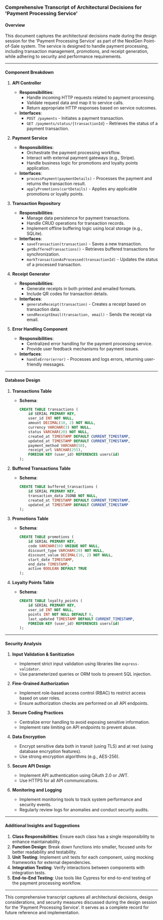 ### Comprehensive Transcript of Architectural Decisions for 'Payment Processing Service'

#### Overview

This document captures the architectural decisions made during the design session for the 'Payment Processing Service' as part of the NextGen Point-of-Sale system. The service is designed to handle payment processing, including transaction management, promotions, and receipt generation, while adhering to security and performance requirements.

---

#### Component Breakdown

1. **API Controller**
   - **Responsibilities**: 
     - Handle incoming HTTP requests related to payment processing.
     - Validate request data and map it to service calls.
     - Return appropriate HTTP responses based on service outcomes.
   - **Interfaces**:
     - `POST /payments` - Initiates a payment transaction.
     - `GET /payments/status/{transactionId}` - Retrieves the status of a payment transaction.

2. **Payment Service**
   - **Responsibilities**:
     - Orchestrate the payment processing workflow.
     - Interact with external payment gateways (e.g., Stripe).
     - Handle business logic for promotions and loyalty points application.
   - **Interfaces**:
     - `processPayment(paymentDetails)` - Processes the payment and returns the transaction result.
     - `applyPromotions(cartDetails)` - Applies any applicable promotions or loyalty points.

3. **Transaction Repository**
   - **Responsibilities**:
     - Manage data persistence for payment transactions.
     - Handle CRUD operations for transaction records.
     - Implement offline buffering logic using local storage (e.g., SQLite).
   - **Interfaces**:
     - `saveTransaction(transaction)` - Saves a new transaction.
     - `getBufferedTransactions()` - Retrieves buffered transactions for synchronization.
     - `markTransactionAsProcessed(transactionId)` - Updates the status of a processed transaction.

4. **Receipt Generator**
   - **Responsibilities**:
     - Generate receipts in both printed and emailed formats.
     - Include QR codes for transaction details.
   - **Interfaces**:
     - `generateReceipt(transaction)` - Creates a receipt based on transaction data.
     - `sendReceiptEmail(transaction, email)` - Sends the receipt via email.

5. **Error Handling Component**
   - **Responsibilities**:
     - Centralized error handling for the payment processing service.
     - Provide user feedback mechanisms for payment issues.
   - **Interfaces**:
     - `handleError(error)` - Processes and logs errors, returning user-friendly messages.

---

#### Database Design

1. **Transactions Table**
   - **Schema**:
     ```sql
     CREATE TABLE transactions (
         id SERIAL PRIMARY KEY,
         user_id INT NOT NULL,
         amount DECIMAL(10, 2) NOT NULL,
         currency VARCHAR(3) NOT NULL,
         status VARCHAR(20) NOT NULL,
         created_at TIMESTAMP DEFAULT CURRENT_TIMESTAMP,
         updated_at TIMESTAMP DEFAULT CURRENT_TIMESTAMP,
         payment_method VARCHAR(50),
         receipt_url VARCHAR(255),
         FOREIGN KEY (user_id) REFERENCES users(id)
     );
     ```

2. **Buffered Transactions Table**
   - **Schema**:
     ```sql
     CREATE TABLE buffered_transactions (
         id SERIAL PRIMARY KEY,
         transaction_data JSONB NOT NULL,
         created_at TIMESTAMP DEFAULT CURRENT_TIMESTAMP,
         updated_at TIMESTAMP DEFAULT CURRENT_TIMESTAMP
     );
     ```

3. **Promotions Table**
   - **Schema**:
     ```sql
     CREATE TABLE promotions (
         id SERIAL PRIMARY KEY,
         code VARCHAR(50) UNIQUE NOT NULL,
         discount_type VARCHAR(20) NOT NULL,
         discount_value DECIMAL(10, 2) NOT NULL,
         start_date TIMESTAMP,
         end_date TIMESTAMP,
         active BOOLEAN DEFAULT TRUE
     );
     ```

4. **Loyalty Points Table**
   - **Schema**:
     ```sql
     CREATE TABLE loyalty_points (
         id SERIAL PRIMARY KEY,
         user_id INT NOT NULL,
         points INT NOT NULL DEFAULT 0,
         last_updated TIMESTAMP DEFAULT CURRENT_TIMESTAMP,
         FOREIGN KEY (user_id) REFERENCES users(id)
     );
     ```

---

#### Security Analysis

1. **Input Validation & Sanitization**
   - Implement strict input validation using libraries like `express-validator`.
   - Use parameterized queries or ORM tools to prevent SQL injection.

2. **Fine-Grained Authorization**
   - Implement role-based access control (RBAC) to restrict access based on user roles.
   - Ensure authorization checks are performed on all API endpoints.

3. **Secure Coding Practices**
   - Centralize error handling to avoid exposing sensitive information.
   - Implement rate limiting on API endpoints to prevent abuse.

4. **Data Encryption**
   - Encrypt sensitive data both in transit (using TLS) and at rest (using database encryption features).
   - Use strong encryption algorithms (e.g., AES-256).

5. **Secure API Design**
   - Implement API authentication using OAuth 2.0 or JWT.
   - Use HTTPS for all API communications.

6. **Monitoring and Logging**
   - Implement monitoring tools to track system performance and security events.
   - Regularly review logs for anomalies and conduct security audits.

---

#### Additional Insights and Suggestions

1. **Class Responsibilities**: Ensure each class has a single responsibility to enhance maintainability.
2. **Function Design**: Break down functions into smaller, focused units for better readability and testability.
3. **Unit Testing**: Implement unit tests for each component, using mocking frameworks for external dependencies.
4. **Integration Testing**: Verify interactions between components with integration tests.
5. **End-to-End Testing**: Use tools like Cypress for end-to-end testing of the payment processing workflow.

---

This comprehensive transcript captures all architectural decisions, design considerations, and security measures discussed during the design session for the 'Payment Processing Service'. It serves as a complete record for future reference and implementation.